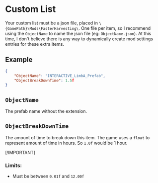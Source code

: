 # Custom List
Your custom list must be a json file, placed in `\{GamePath}\Mods\FasterHarvesting\`. One file per item, so I recommend using the `ObjectName` to name the json file (eg: `ObjectName.json`). At this time, I don't believe there is any way to dynamically create mod settings entries for these extra items.
<br/>
## Example

```json
{
	"ObjectName": "INTERACTIVE_LimbA_Prefab",
	"ObjectBreakDownTime": 1.5f
}
```

## `ObjectName` 
The prefab name without the extension.
## `ObjectBreakDownTime` 
The amount of time to break down this item. The game uses a `float` to represent amount of time in hours. So `1.0f` would be 1 hour.<br/>

[!IMPORTANT]
### Limits:
* Must be between `0.01f` and `12.00f`